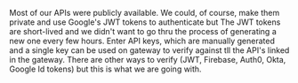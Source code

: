 Most of our APIs were publicly available. We could, of course, make them private and use Google's JWT tokens to authenticate but The JWT tokens are short-lived and we didn't want to go thru the process of generating a new one every few hours.
Enter API keys, which are manually generated and a single key can be used on gateway to verify against tll the API's linked in the gateway. There are other ways to verify (JWT, Firebase, Auth0, Okta, Google Id tokens) but this is what we are going with.
